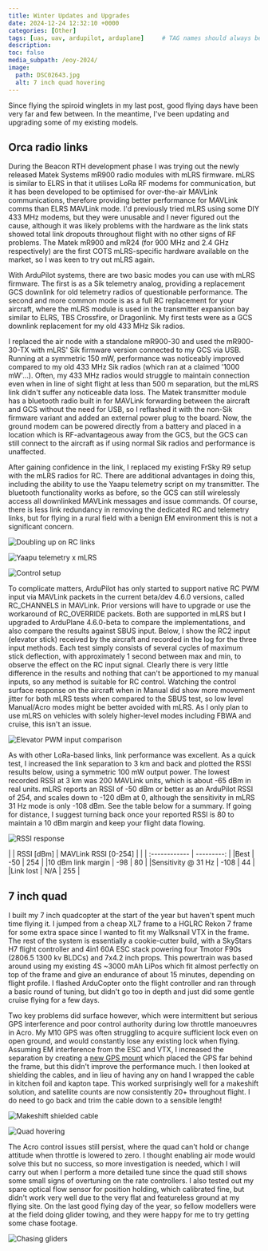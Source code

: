 ```yaml
---
title: Winter Updates and Upgrades
date: 2024-12-24 12:32:10 +0000
categories: [Other]
tags: [uas, uav, ardupilot, arduplane]     # TAG names should always be lowercase
description: 
toc: false
media_subpath: /eoy-2024/
image:
  path: DSC02643.jpg
  alt: 7 inch quad hovering
---
```


Since flying the spiroid winglets in my last post, good flying days have been very far and few between. In the meantime, I've been updating and upgrading some of my existing models.

## Orca radio links

During the Beacon RTH development phase I was trying out the newly released Matek Systems mR900 radio modules with mLRS firmware. mLRS is similar to ELRS in that it utilises LoRa RF modems for communication, but it has been developed to be optimised for over-the-air MAVLink communications, therefore providing better performance for MAVLink comms than ELRS MAVLink mode. I'd previously tried mLRS using some DIY 433 MHz modems, but they were unusable and I never figured out the cause, although it was likely problems with the hardware as the link stats showed total link dropouts throughout flight with no other signs of RF problems. The Matek mR900 and mR24 (for 900 MHz and 2.4 GHz respectively) are the first COTS mLRS-specific hardware available on the market, so I was keen to try out mLRS again.

With ArduPilot systems, there are two basic modes you can use with mLRS firmware. The first is as a Sik telemetry analog, providing a replacement GCS downlink for old telemetry radios of questionable performance. The second and more common mode is as a full RC replacement for your aircraft, where the mLRS module is used in the transmitter expansion bay similar to ELRS, TBS Crossfire, or Dragonlink. My first tests were as a GCS downlink replacement for my old 433 MHz Sik radios.

I replaced the air node with a standalone mR900-30 and used the mR900-30-TX with mLRS' Sik firmware version connected to my GCS via USB. Running at a symmetric 150 mW, performance was noticeably improved compared to my old 433 MHz Sik radios (which ran at a claimed '1000 mW'...). Often, my 433 MHz radios would struggle to maintain connection even when in line of sight flight at less than 500 m separation, but the mLRS link didn't suffer any noticeable data loss. The Matek transmitter module has a bluetooth radio built in for MAVLink forwarding between the aircraft and GCS without the need for USB, so I reflashed it with the non-Sik firmware variant and added an external power plug to the board. Now, the ground modem can be powered directly from a battery and placed in a location which is RF-advantageous away from the GCS, but the GCS can still connect to the aircraft as if using normal Sik radios and performance is unaffected.

After gaining confidence in the link, I replaced my existing FrSky R9 setup with the mLRS radios for RC. There are additional advantages in doing this, including the ability to use the Yaapu telemetry script on my transmitter. The bluetooth functionality works as before, so the GCS can still wirelessly access all downlinked MAVLink messages and issue commands. Of course, there is less link redundancy in removing the dedicated RC and telemetry links, but for flying in a rural field with a benign EM environment this is not a significant concern.

![Doubling up on RC links](DSC02572.jpg)

![Yaapu telemetry x mLRS](DSC02572.jpg)

![Control setup](DSC02591.jpg)

To complicate matters, ArduPilot has only started to support native RC PWM input via MAVLink packets in the current beta/dev 4.6.0 versions, called RC_CHANNELS in MAVLink. Prior versions will have to upgrade or use the workaround of RC_OVERRIDE packets. Both are supported in mLRS but I upgraded to ArduPlane 4.6.0-beta to compare the implementations, and also compare the results against SBUS input. Below, I show the RC2 input (elevator stick) received by the aircraft and recorded in the log for the three input methods. Each test simply consists of several cycles of maximum stick deflection, with approximately 1 second between max and min, to observe the effect on the RC input signal. Clearly there is very little difference in the results and nothing that can't be apportioned to my manual inputs, so any method is suitable for RC control. Watching the control surface response on the aircraft when in Manual did show more movement jitter for both mLRS tests when compared to the SBUS test, so low level Manual/Acro modes might be better avoided with mLRS. As I only plan to use mLRS on vehicles with solely higher-level modes including FBWA and cruise, this isn't an issue.

![Elevator PWM input comparison](RC_input_comparison.png)

As with other LoRa-based links, link performance was excellent. As a quick test, I increased the link separation to 3 km and back and plotted the RSSI results below, using a symmetric 100 mW output power. The lowest recorded RSSI at 3 km was 200 MAVLink units, which is about -65 dBm in real units. mLRS reports an RSSI of -50 dBm or better as an ArduPilot RSSI of 254, and scales down to -120 dBm at 0, although the sensitivity in mLRS 31 Hz mode is only -108 dBm. See the table below for a summary. If going for distance, I suggest turning back once your reported RSSI is 80 to maintain a 10 dBm margin and keep your flight data flowing.

![RSSI response](RC_input_comparison.png)

| | RSSI [dBm]       | MAVLink RSSI [0-254]        |
| | :------------   | ---------:   |
|Best | -50    | 254    |
|10 dBm link margin | -98   | 80         |
|Sensitivity @ 31 Hz | -108  | 44         |
|Link lost | N/A  | 255           |

## 7 inch quad

I built my 7 inch quadcopter at the start of the year but haven't spent much time flying it. I jumped from a cheap XL7 frame to a HGLRC Rekon 7 frame for some extra space since I wanted to fit my Walksnail VTX in the frame. The rest of the system is essentially a cookie-cutter build, with a SkyStars H7 flight controller and 4in1 60A ESC stack powering four Tmotor F90s (2806.5 1300 kv BLDCs) and 7x4.2 inch props. This powertrain was based around using my existing 4S ~3000 mAh LiPos which fit almost perfectly on top of the frame and give an endurance of about 15 minutes, depending on flight profile. I flashed ArduCopter onto the flight controller and ran through a basic round of tuning, but didn't go too in depth and just did some gentle cruise flying for a few days.

Two key problems did surface however, which were intermittent but serious GPS interference and poor control authority during low throttle manoeuvres in Acro. My M10 GPS was often struggling to acquire sufficient lock even on open ground, and would constantly lose any existing lock when flying. Assuming EM interference from the ESC and VTX, I increased the separation by creating a [new GPS mount](https://www.printables.com/model/972695-rekon7-long-gps-and-sma-antenna-mount) which placed the GPS far behind the frame, but this didn't improve the performance much. I then looked at shielding the cables, and in lieu of having any on hand I wrapped the cable in kitchen foil and kapton tape. This worked surprisingly well for a makeshift solution, and satellite counts are now consistently 20+ throughout flight. I do need to go back and trim the cable down to a sensible length!

![Makeshift shielded cable](DSC02582.jpg)

![Quad hovering](DSC02645.jpg)

The Acro control issues still persist, where the quad can't hold or change attitude when throttle is lowered to zero. I thought enabling air mode would solve this but no success, so more investigation is needed, which I will carry out when I perform a more detailed tune since the quad still shows some small signs of overtuning on the rate controllers. I also tested out my spare optical flow sensor for position holding, which calibrated fine, but didn't work very well due to the very flat and featureless ground at my flying site. On the last good flying day of the year, so fellow modellers were at the field doing glider towing, and they were happy for me to try getting some chase footage.

![Chasing gliders](glider_chase.png)